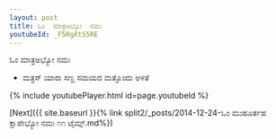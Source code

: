 ```yaml
---
layout: post
title: ಓಂ  ಮಾತ್ರಅಭ್ಯೋ  ನಮಃ
youtubeId: _F5RgXtS5RE
---
```

 
 
ಓಂ  ಮಾತ್ರಅಭ್ಯೋ  ನಮಃ 
 
 -  ಮತ್ರಸ್ ಯಾರು ಸಣ್ಣ ಸಮಯದ ಮತ್ತೊಂದು ಅಳತೆ 
 
  
 
  
 
 
 
 
 
 


{% include youtubePlayer.html id=page.youtubeId %}
 
[Next]({{ site.baseurl }}{% link  split2/_posts/2014-12-24-ಓಂ ಮುಹೂರ್ತಹ ಕ್ಷಾಪೇಭ್ಯೋ ನಮಃ ೧೧ ಟೈಮ್ಸ್.md%})
 

